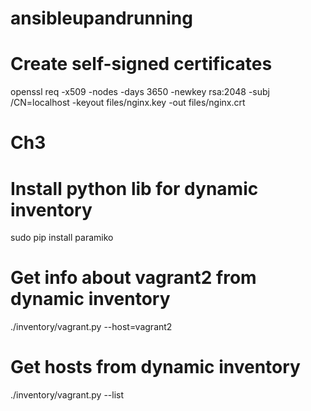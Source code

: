 # ansibleupandrunning

# Create self-signed certificates
openssl req -x509 -nodes -days 3650 -newkey rsa:2048 -subj /CN=localhost -keyout files/nginx.key -out files/nginx.crt

# Ch3

# Install python lib for dynamic inventory
sudo pip install paramiko

# Get info about vagrant2 from dynamic inventory
./inventory/vagrant.py --host=vagrant2

# Get hosts from dynamic inventory
./inventory/vagrant.py --list
